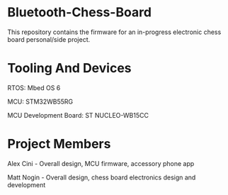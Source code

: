 # Bluetooth-Chess-Board
This repository contains the firmware for an in-progress electronic chess board personal/side project. 

# Tooling And Devices

RTOS: Mbed OS 6

MCU: STM32WB55RG

MCU Development Board: ST NUCLEO-WB15CC


# Project Members

Alex Cini - Overall design, MCU firmware, accessory phone app

Matt Nogin - Overall design, chess board electronics design and development
